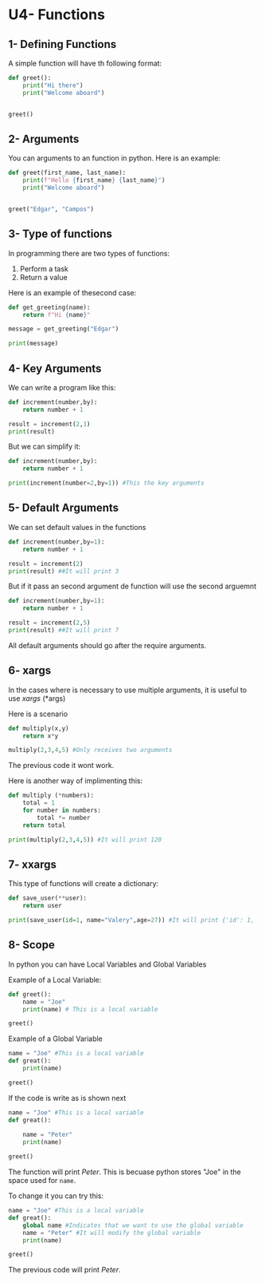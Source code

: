 # U4- Functions

## 1- Defining Functions

A simple function will have th following format:

```python
def greet():
    print("Hi there")
    print("Welcome aboard")


greet()
```

## 2- Arguments

You can arguments to an function in python. Here is an example:

```python
def greet(first_name, last_name):
    print(f"Hello {first_name} {last_name}")
    print("Welcome aboard")


greet("Edgar", "Campos")
```

## 3- Type of functions

In programming there are two types of functions:

1. Perform a task
2. Return a value

Here is an example of thesecond case:

```python
def get_greeting(name):
    return f"Hi {name}"

message = get_greeting("Edgar")

print(message)
```

## 4- Key Arguments

We can write a program like this:

```python
def increment(number,by):
    return number + 1

result = increment(2,1)
print(result)
```

But we can simplify it:

```python
def increment(number,by):
    return number + 1

print(increment(number=2,by=1)) #This the key arguments
```

## 5- Default Arguments

We can set default values in the functions

```python
def increment(number,by=1):
    return number + 1

result = increment(2)
print(result) ##It will print 3
```

But if it pass an second argument de function will use the second arguemnt

```python
def increment(number,by=1):
    return number + 1

result = increment(2,5)
print(result) ##It will print 7
```

All default arguments should go after the require arguments.

## 6- xargs

In the cases where is necessary to use multiple arguments, it is useful to use _xargs_ (*args)

Here is a scenario

```python
def multiply(x,y)
    return x*y

multiply(2,3,4,5) #Only receives two arguments
```

The previous code it wont work.

Here is another way of implimenting this:

```python
def multiply (*numbers):
    total = 1
    for number in numbers:
        total *= number
    return total

print(multiply(2,3,4,5)) #It will print 120
```

## 7- xxargs

This type of functions will create a dictionary:

```python
def save_user(**user):
    return user

print(save_user(id=1, name="Valery",age=27)) #It will print {'id': 1, 'name': 'Valery', 'age': 27}
```

## 8- Scope

In python you can have Local Variables and Global Variables

Example of a Local Variable:

```python
def greet():
    name = "Joe"
    print(name) # This is a local variable

greet()
```

Example of a Global Variable

```python
name = "Joe" #This is a local variable
def great():
    print(name)

greet()
```

If the code is write as is shown next

```python
name = "Joe" #This is a local variable
def great():
    
    name = "Peter"
    print(name)

greet() 
```

The function will print _Peter_. This is becuase python stores "Joe" in the space used for `name`.

To change it you can try this:

```python
name = "Joe" #This is a local variable
def great():
    global name #Indicates that we want to use the global variable
    name = "Peter" #It will modify the global variable
    print(name)

greet() 
```

The previous code will print _Peter_.
